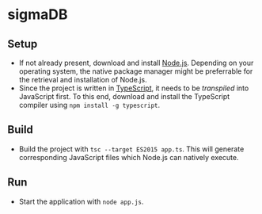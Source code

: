 ﻿# sigmaDB

## Setup
* If not already present, download and install [Node.js](https://nodejs.org). Depending on your operating system, the native package manager might be preferrable for the retrieval and installation of Node.js.
* Since the project is written in [TypeScript](https://www.typescriptlang.org/), it needs to be *transpiled* into JavaScript first. To this end, download and install the TypeScript compiler using `npm install -g typescript`.

## Build
* Build the project with `tsc --target ES2015 app.ts`. This will generate corresponding JavaScript files which Node.js can natively execute.

## Run
* Start the application with `node app.js`.
